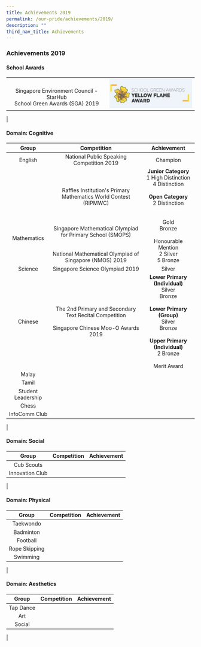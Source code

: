 ```yaml
---
title: Achievements 2019
permalink: /our-pride/achievements/2019/
description: ""
third_nav_title: Achievements
---
```

### **Achievements 2019**
#### **School Awards**

|  |  |
|:---:|:---:|
| <br>Singapore Environment Council - StarHub<br>School Green Awards (SGA) 2019 | ![](/images/2019schaward.png) |
|

#### **Domain: Cognitive**

| Group | Competition | Achievement |
|:---:|:---:|:---:|
| English | National Public Speaking Competition 2019 | Champion | 
| <br><br><br><br><br><br><br>Mathematics | <br><br><br>Raffles Institution's Primary Mathematics World Contest (RIPMWC)<br><br><br><br>Singapore Mathematical Olympiad for Primary School (SMOPS)<br><br><br>National Mathematical Olympiad of Singapore (NMOS) 2019 | **Junior Category**<br>1 High Distinction<br>4 Distinction<br><br>**Open Category**<br>2 Distinction<br><br><br>Gold<br>Bronze<br><br>Honourable Mention<br>2 Silver<br>5 Bronze | 
| Science | Singapore Science Olympiad 2019 | Silver | 
| Chinese | The 2nd Primary and Secondary Text Recital Competition<br><br> Singapore Chinese Moo-O Awards 2019 | **Lower Primary (Individual)**<br>Silver<br>Bronze<br><br>**Lower Primary (Group)**<br>Silver<br>Bronze<br><br>**Upper Primary (Individual)**<br>2 Bronze<br><br>Merit Award | 
| Malay |  |  | 
| Tamil |  |  | 
| Student Leadership |  |  | 
| Chess |  |  | 
| InfoComm Club |  |  | 
|

#### **Domain: Social**

| Group | Competition | Achievement |
|:---:|:---:|:---:|
| Cub Scouts |  |  | 
| Innovation Club |  |  | 
|

#### **Domain: Physical**

| Group | Competition | Achievement |
|:---:|:---:|:---:|
| Taekwondo |  |  | 
| Badminton |  |  | 
| Football |  |  | 
| Rope Skipping |  |  | 
| Swimming  |  |  | 
|

#### **Domain: Aesthetics**

| Group | Competition | Achievement |
|:---:|:---:|:---:|
| Tap Dance |  |  |
| Art |  |  | 
| Social |  |  | 
|